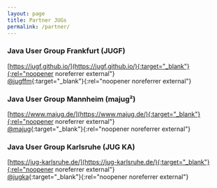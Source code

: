 ```yaml
---
layout: page
title: Partner JUGs
permalink: /partner/
---
```


### Java User Group Frankfurt (JUGF)

<i class="fa fa-home"></i> [https://jugf.github.io/](https://jugf.github.io/){:target="_blank"}{:rel="noopener noreferrer external"}  
<i class="fa fa-twitter"></i> [@jugffm](https://twitter.com/jugffm){:target="_blank"}{:rel="noopener noreferrer external"}


### Java User Group Mannheim (majug²)

<i class="fa fa-home"></i> [https://www.majug.de/](https://www.majug.de/){:target="_blank"}{:rel="noopener noreferrer external"}  
<i class="fa fa-twitter"></i> [@majug](https://twitter.com/majug){:target="_blank"}{:rel="noopener noreferrer external"}


### Java User Group Karlsruhe (JUG KA)

<i class="fa fa-home"></i> [https://jug-karlsruhe.de/](https://jug-karlsruhe.de/){:target="_blank"}{:rel="noopener noreferrer external"}  
<i class="fa fa-twitter"></i> [@jugka](https://twitter.com/jugka){:target="_blank"}{:rel="noopener noreferrer external"}

